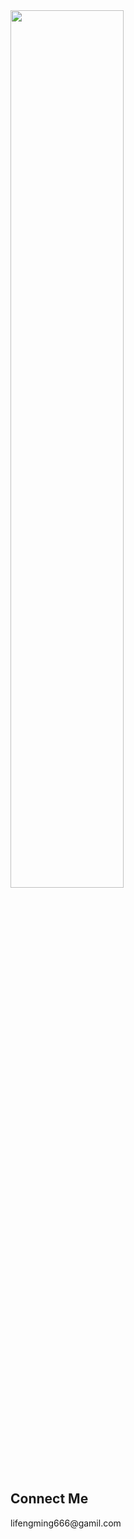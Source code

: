  <img src="https://rishavanand.github.io/static/images/greetings.gif" align="center" style="width: 60%" />
</br>
  
<h2> Connect Me  </h2>
lifengming666@gamil.com
